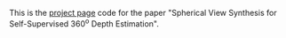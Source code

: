 This is the [project page](https://vcl3d.github.io/SphericalViewSynthesis/) code for the paper "Spherical View Synthesis for Self-Supervised 360<sup>o</sup> Depth Estimation".
